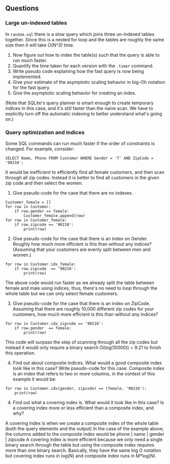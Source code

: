 ## Questions

### Large un-indexed tables
In `random.sql` there is a slow query which joins three un-indexed tables
together.  Since this is a nested for loop and the tables are roughly the
same size then it will take *O(N^3)* time.

1. Now figure out how to index the table(s) such that the query is able to run
much faster.  
2. Quantify the time taken for each version with the `.timer` command.
3. Write pseudo code explaining how the fast query is now being implemented.
4. Give your estimate of the asymptotic scaling behavior in big-Oh notation
for the fast query.
5. Give the asymptotic scaling behavior for creating an index.

(Note that SQLite's query planner is smart enough to create temporary indices
in this case, and it's still faster than the naive scan.  We have to
explicitly turn off the automatic indexing to better understand what's going
on.)

### Query optimization and indices

Some SQL commands can run much faster if the order of constraints is changed.
For example, consider:
```sqlite3
SELECT Name, Phone FROM Customer WHERE Gender = 'f' AND ZipCode = '90210';
```
It would be inefficient to efficiently find all female customers, and then
scan through all zip codes.  Instead it is better to find all customers in the
given zip code and then select the women.  

1. Give pseudo-code for the case that there are no indexes.
```python3
Customer_female = []
for row in Customer:
    if row.gender == female:
        Customer_female.append(row)
for row in Customer_female:
    if row.zipcode == '90210':
        print(row)
```
2. Give pseudo-code for the case that there is an index on Gender. Roughly how
much more efficient is this than without any indices? (Assuming that your
customers are evenly split between men and women.)
```python3
for row in Customer.idx_female:
    if row.zipcode  == '90210':
        print(row)
```
The above code would run faster as we already split the table between female and male 
using indices, thus, there's no need to loop through the whole table but we can only select female customers.

3. Give pseudo-code for the case that there is an index on ZipCode.  Assuming
that there are roughly 10,000 different zip codes for your customers, how
much more efficient is this than without any indices?

```python3
for row in Customer.idx_zipcode == '90210':
    if row.gender  == female:
        print(row)
```
This code will surpass the step of scanning through all the zip codes but instead
it would only require a binary search O(log(10000)) = 9.21 to finish this operation.

4. Find out about composite indices.  What would a good composite index look
like in this case?  Write pseudo-code for this case.
Composite index is an index that refers to two or more columns, in the context of this example it would be:

```python3
for row in Customer.idx(gender, zipcode) == (female, '90210'):
    print(row)
```

4. Find out what a covering index is.  What would it look like in this case?
Is a covering index more or less efficient than a composite index, and why?

A covering index is when we create a composite index of the whole table (both the query elements and the output)
In the case of the example above, the columns added to the composite index would be phone | name | gender | zipcode
A covering index is more efficient because we only need a single binary search through the table 
but using the composite index requires more than one binary search. Basically, they have the same big O notation but 
covering index runs in log(N) and composite index runs in M*log(N).

